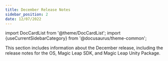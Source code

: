 ```yaml
---
title: December Release Notes
sidebar_position: 2
date: 12/07/2022
---
```


import DocCardList from '@theme/DocCardList';
import {useCurrentSidebarCategory} from '@docusaurus/theme-common';

This section includes information about the December release, including the release notes for the OS, Magic Leap SDK, and Magic Leap Unity Package.

<DocCardList items={useCurrentSidebarCategory().items}/>
